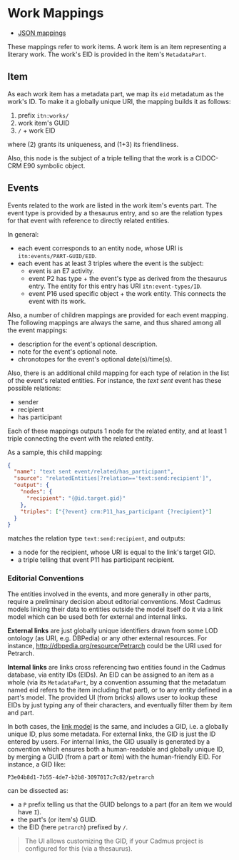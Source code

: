 # Work Mappings

- [JSON mappings](work-mappings.json)

These mappings refer to work items. A work item is an item representing a literary work. The work's EID is provided in the item's `MetadataPart`.

## Item

As each work item has a metadata part, we map its `eid` metadatum as the work's ID. To make it a globally unique URI, the mapping builds it as follows:

1. prefix `itn:works/`
2. work item's GUID
3. `/` + work EID

where (2) grants its uniqueness, and (1+3) its friendliness.

Also, this node is the subject of a triple telling that the work is a CIDOC-CRM E90 symbolic object.

## Events

Events related to the work are listed in the work item's events part. The event type is provided by a thesaurus entry, and so are the relation types for that event with reference to directly related entities.

In general:

- each event corresponds to an entity node, whose URI is `itn:events/PART-GUID/EID`.
- each event has at least 3 triples where the event is the subject:
  - event is an E7 activity.
  - event P2 has type + the event's type as derived from the thesaurus entry. The entity for this entry has URI `itn:event-types/ID`.
  - event P16 used specific object + the work entity. This connects the event with its work.

Also, a number of children mappings are provided for each event mapping. The following mappings are always the same, and thus shared among all the event mappings:

- description for the event's optional description.
- note for the event's optional note.
- chronotopes for the event's optional date(s)/time(s).

Also, there is an additional child mapping for each type of relation in the list of the event's related entities. For instance, the _text sent_ event has these possible relations:

- sender
- recipient
- has participant

Each of these mappings outputs 1 node for the related entity, and at least 1 triple connecting the event with the related entity.

As a sample, this child mapping:

```json
{
  "name": "text sent event/related/has_participant",
  "source": "relatedEntities[?relation=='text:send:recipient']",
  "output": {
    "nodes": {
      "recipient": "{@id.target.gid}"
    },
    "triples": ["{?event} crm:P11_has_participant {?recipient}"]
  }
}
```

matches the relation type `text:send:recipient`, and outputs:

- a node for the recipient, whose URI is equal to the link's target GID.
- a triple telling that event P11 has participant recipient.

### Editorial Conventions

The entities involved in the events, and more generally in other parts, require a preliminary decision about editorial conventions. Most Cadmus models linking their data to entities outside the model itself do it via a link model which can be used both for external and internal links.

**External links** are just globally unique identifiers drawn from some LOD ontology (as URI, e.g. DBPedia) or any other external resources. For instance, <http://dbpedia.org/resource/Petrarch> could be the URI used for Petrarch.

**Internal links** are links cross referencing two entities found in the Cadmus database, via entity IDs (EIDs). An EID can be assigned to an item as a whole (via its `MetadataPart`, by a convention assuming that the metadatum named eid refers to the item including that part), or to any entity defined in a part's model. The provided UI (from bricks) allows user to lookup these EIDs by just typing any of their characters, and eventually filter them by item and part.

In both cases, the [link model](https://github.com/vedph/cadmus-bricks-shell/blob/master/projects/myrmidon/cadmus-refs-asserted-ids/README.md#asserted-composite-id) is the same, and includes a GID, i.e. a globally unique ID, plus some metadata. For external links, the GID is just the ID entered by users. For internal links, the GID usually is generated by a convention which ensures both a human-readable and globally unique ID, by merging a GUID (from a part or item) with the human-friendly EID. For instance, a GID like:

```txt
P3e04b8d1-7b55-4de7-b2b8-3097017c7c82/petrarch
```

can be dissected as:

- a `P` prefix telling us that the GUID belongs to a part (for an item we would have `I`).
- the part's (or item's) GUID.
- the EID (here `petrarch`) prefixed by `/`.

>The UI allows customizing the GID, if your Cadmus project is configured for this (via a thesaurus).

